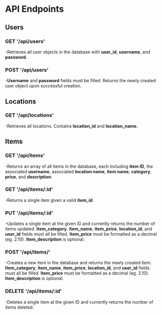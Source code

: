 # API Endpoints

<h2>Users</h2>
<h3>GET '/api/users'</h3>
<p>-Retrieves all user objects in the database with <b>user_id</b>, <b>username</b>, and <b>password</b>.</p>

<h3>POST '/api/users'</h3>
<p>-<b>Username</b> and <b>password</b> fields must be filled. Returns the newly created user object upon successful creation.</p>

<h2>Locations</h2>
<h3>GET '/api/locations'</h3>
<p>-Retrieves all locations. Contains <b>location_id</b> and <b>location_name.</b></p>

<h2>Items</h2>
<h3>GET '/api/items'</h3>
<p>-Returns an array of all items in the database, each including <b>item ID</b>, the associated <b>username</b>, associated <b>location name</b>, <b>item name</b>, <b>category</b>, <b>price</b>, and <b>description</b>.</p>

<h3>GET '/api/items/:id'</h3>
<p>-Returns a single item given a valid <b>item_id</b>.</p>

<h3>PUT '/api/items/:id'</h3>
<p>-Updates a single item at the given ID and currently returns the number of items updated. <b>Item_category</b>, <b>item_name</b>, <b>item_price</b>, <b>location_id</b>, and <b>user_id</b> fields must all be filled. <b>Item_price</b> must be formatted as a decimal (eg. 2.10). <b>Item_description</b> is optional.</p>

<h3>POST '/api/items/'</h3>
<p>-Creates a new item in the database and returns the newly created item. <b>Item_category</b>, <b>item_name</b>, <b>item_price</b>, <b>location_id</b>, and <b>user_id</b> fields must all be filled. <b>Item_price</b> must be formatted as a decimal (eg. 2.10). <b>Item_description</b> is optional.</p>

<h3>DELETE '/api/items/:id'</h3>
<p>-Deletes a single item at the given ID and currently returns the number of items deleted.</p>

